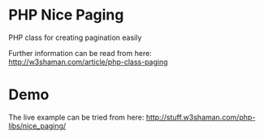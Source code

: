 # PHP Nice Paging
PHP class for creating pagination easily

Further information can be read from here:
http://w3shaman.com/article/php-class-paging

# Demo
The live example can be tried from here:
http://stuff.w3shaman.com/php-libs/nice_paging/

